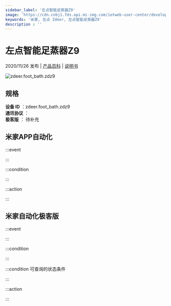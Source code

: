 ```yaml
---
sidebar_label: '左点智能足蒸器Z9'
image: 'https://cdn.cnbj1.fds.api.mi-img.com/iotweb-user-center/developer_1679048995402W2tUOzy2.png?GalaxyAccessKeyId=AKVGLQWBOVIRQ3XLEW&Expires=9223372036854775807&Signature=3njOxc7VAfemM/w+rM0zaBLy4/U='
keywords: '米家, 左点 Zdeer, 左点智能足蒸器Z9'
description : ''
---
```

# 左点智能足蒸器Z9

2020/11/26 发布 | [产品百科](https://home.mi.com/webapp/content/baike/product/index.html?model=zdeer.foot_bath.zdz9/) | [说明书](https://home.mi.com/views/introduction.html?model=zdeer.foot_bath.zdz9&region=cn)

![zdeer.foot_bath.zdz9](https://cdn.cnbj1.fds.api.mi-img.com/iotweb-user-center/developer_1679048995402W2tUOzy2.png?GalaxyAccessKeyId=AKVGLQWBOVIRQ3XLEW&Expires=9223372036854775807&Signature=3njOxc7VAfemM/w+rM0zaBLy4/U=)

## 规格  
> 
**设备 ID** ：zdeer.foot_bath.zdz9  
**通讯协议** ：  
**极客版**  ： 待补充 


## 米家APP自动化  

:::event  

:::

:::condition  

:::

:::action   

:::

## 米家自动化极客版  

:::event  

:::

:::condition  

:::

:::condition 可查询的状态条件  

:::

:::action  

:::

        
